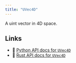```yaml
---
title: "UVec4D"
---
```


A uint vector in 4D space.


## Links
 * 🐍 [Python API docs for `UVec4D`](https://ref.rerun.io/docs/python/stable/common/datatypes#rerun.datatypes.UVec4D)
 * 🦀 [Rust API docs for `UVec4D`](https://docs.rs/rerun/latest/rerun/datatypes/struct.UVec4D.html)


